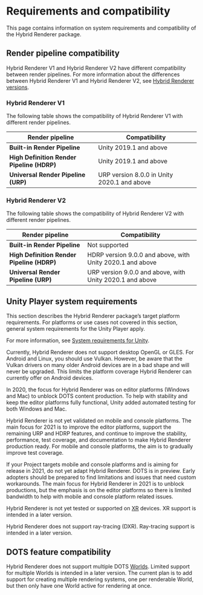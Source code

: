 # Requirements and compatibility

This page contains information on system requirements and compatibility of the Hybrid Renderer package.

## Render pipeline compatibility

Hybrid Renderer V1 and Hybrid Renderer V2 have different compatibility between render pipelines. For more information about the differences between Hybrid Renderer V1 and Hybrid Renderer V2, see [Hybrid Renderer versions](hybrid-renderer-versions.md).

### Hybrid Renderer V1

The following table shows the compatibility of Hybrid Renderer V1 with different render pipelines.

| **Render pipeline**                        | **Compatibility**                           |
| ------------------------------------------ | ------------------------------------------- |
| **Built-in Render Pipeline**               | Unity 2019.1 and above                      |
| **High Definition Render Pipeline (HDRP)** | Unity 2019.1 and above                      |
| **Universal Render Pipeline (URP)**        | URP version 8.0.0 in Unity 2020.1 and above |

 

### Hybrid Renderer V2

The following table shows the compatibility of Hybrid Renderer V2 with different render pipelines.

| **Render pipeline**                        | **Compatibility**                                         |
| ------------------------------------------ | --------------------------------------------------------- |
| **Built-in Render Pipeline**               | Not supported                                             |
| **High Definition Render Pipeline (HDRP)** | HDRP version 9.0.0 and above, with Unity 2020.1 and above |
| **Universal Render Pipeline (URP)**        | URP version 9.0.0 and above, with Unity 2020.1 and above  |

 

## Unity Player system requirements

This section describes the Hybrid Renderer package’s target platform requirements. For platforms or use cases not covered in this section, general system requirements for the Unity Player apply.

For more information, see [System requirements for Unity](https://docs.unity3d.com/Manual/system-requirements.html).

Currently, Hybrid Renderer does not support desktop OpenGL or GLES. For Android and Linux, you should use Vulkan. However, be aware that the Vulkan drivers on many older Android devices are in a bad shape and will never be upgraded. This limits the platform coverage Hybrid Renderer can currently offer on Android devices.

In 2020, the focus for Hybrid Renderer was on editor platforms (Windows and Mac) to unblock DOTS content production. To help with stability and keep the editor platforms fully functional, Unity added automated testing for both Windows and Mac.

Hybrid Renderer is not yet validated on mobile and console platforms. The main focus for 2021 is to improve the editor platforms, support the remaining URP and HDRP features, and continue to improve the stability, performance, test coverage, and documentation to make Hybrid Renderer production ready. For mobile and console platforms, the aim is to gradually improve test coverage.

If your Project targets mobile and console platforms and is aiming for release in 2021, do not yet adapt Hybrid Renderer. DOTS is in preview. Early adopters should be prepared to find limitations and issues that need custom workarounds. The main focus for Hybrid Renderer in 2021 is to unblock productions, but the emphasis is on the editor platforms so there is limited bandwidth to help with mobile and console platform related issues.

Hybrid Renderer is not yet tested or supported on [XR](https://docs.unity3d.com/Manual/XR.html) devices. XR support is intended in a later version.

Hybrid Renderer does not support ray-tracing (DXR). Ray-tracing support is intended in a later version.

## DOTS feature compatibility

Hybrid Renderer does not support multiple DOTS [Worlds](https://docs.unity3d.com/Packages/com.unity.entities@latest?subfolder=/manual/world.html). Limited support for multiple Worlds is intended in a later version. The current plan is to add support for creating multiple rendering systems, one per renderable World, but then only have one World active for rendering at once.